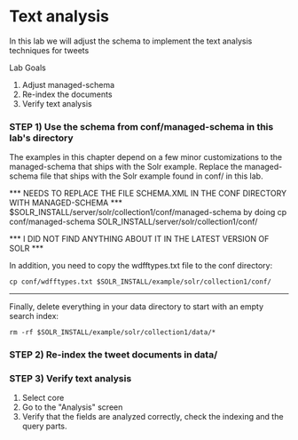 # Text analysis

In this lab we will adjust the schema to implement the text analysis
techniques for tweets

Lab Goals

1. Adjust managed-schema
2. Re-index the documents
3. Verify text analysis

### STEP 1) Use the schema from conf/managed-schema in this lab's directory

The examples in this chapter depend on a few minor customizations to the managed-schema that ships with the Solr example. 
Replace the managed-schema file that ships with the Solr example found in conf/ in this lab.


*** NEEDS TO REPLACE THE FILE SCHEMA.XML IN THE CONF DIRECTORY WITH MANAGED-SCHEMA ***
$SOLR_INSTALL/server/solr/collection1/conf/managed-schema by doing cp conf/managed-schema SOLR_INSTALL/server/solr/collection1/conf/

*** I DID NOT FIND ANYTHING ABOUT IT IN THE LATEST VERSION OF SOLR ***

In addition, you need to copy the wdfftypes.txt file to the conf directory:

    cp conf/wdfftypes.txt $SOLR_INSTALL/example/solr/collection1/conf/

************************************************************************

Finally, delete everything in your data directory to start with an empty search index:

    rm -rf $SOLR_INSTALL/example/solr/collection1/data/*

### STEP 2) Re-index the tweet documents in data/

### STEP 3) Verify text analysis
  
1. Select core
2. Go to the "Analysis" screen
3. Verify that the fields are analyzed correctly, check the indexing and the query parts.